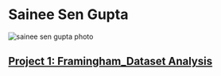 # Sainee Sen Gupta

![sainee sen gupta photo](https://avatars.githubusercontent.com/u/83286284?v=4)

## [Project 1: Framingham_Dataset Analysis](https://github.com/Sainee26/Data-Science-Projects/blob/main/Framingham%20.ipynb)
